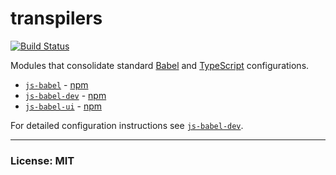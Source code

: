 # transpilers
[![Build Status](https://travis-ci.org/philcockfield/transpilers.svg?branch=master)](https://travis-ci.org/philcockfield/transpilers)

Modules that consolidate standard [Babel](https://babeljs.io) and [TypeScript](https://www.typescriptlang.org) configurations.

- [`js-babel`](https://github.com/philcockfield/babel/tree/master/js-babel) - [npm](https://www.npmjs.com/package/js-babel)
- [`js-babel-dev`](https://github.com/philcockfield/babel/tree/master/js-babel-dev) -  [npm](https://www.npmjs.com/package/js-babel-dev)
- [`js-babel-ui`](https://github.com/philcockfield/babel/tree/master/js-babel-ui) -  [npm](https://www.npmjs.com/package/js-babel-ui)

For detailed configuration instructions see [`js-babel-dev`](https://github.com/philcockfield/babel/tree/master/js-babel-dev).


---
### License: MIT
